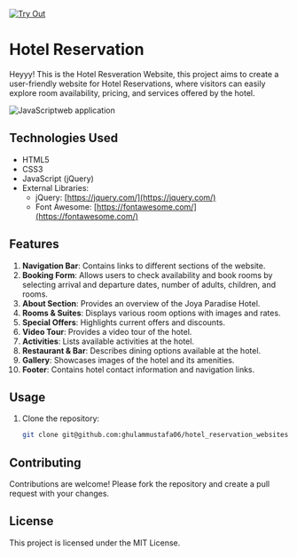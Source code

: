 [![Try Out](https://github.com/codespaces/badge.svg)](https://ghulammustafa06.github.io/hotel_reservation_websites/)

# Hotel Reservation

 Heyyy! This is the Hotel Resveration Website, this project aims to create a user-friendly website for Hotel Reservations, where visitors can easily explore room availability, pricing, and services offered by the hotel.

 ![JavaScriptweb application](https://github.com/user-attachments/assets/9c97e0bf-f3d7-4833-9819-6c19e6242cfb)


## Technologies Used

- HTML5
- CSS3
- JavaScript (jQuery)
- External Libraries:
  - jQuery: [https://jquery.com/](https://jquery.com/)
  - Font Awesome: [https://fontawesome.com/](https://fontawesome.com/)

## Features

1. **Navigation Bar**: Contains links to different sections of the website.
2. **Booking Form**: Allows users to check availability and book rooms by selecting arrival and departure dates, number of adults, children, and rooms.
3. **About Section**: Provides an overview of the Joya Paradise Hotel.
4. **Rooms & Suites**: Displays various room options with images and rates.
5. **Special Offers**: Highlights current offers and discounts.
6. **Video Tour**: Provides a video tour of the hotel.
7. **Activities**: Lists available activities at the hotel.
8. **Restaurant & Bar**: Describes dining options available at the hotel.
9. **Gallery**: Showcases images of the hotel and its amenities.
10. **Footer**: Contains hotel contact information and navigation links.

## Usage

1. Clone the repository:
   ```bash
   git clone git@github.com:ghulammustafa06/hotel_reservation_websites.git
   ```
   
## Contributing

Contributions are welcome! Please fork the repository and create a pull request with your changes.

## License

This project is licensed under the MIT License.
